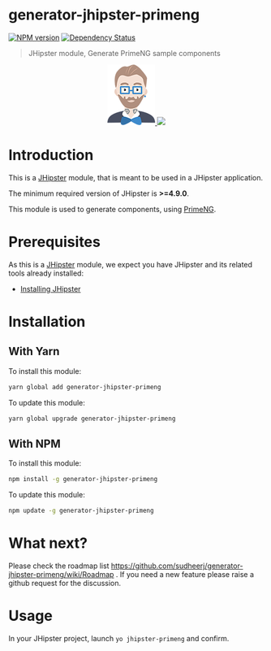 # generator-jhipster-primeng
[![NPM version][npm-image]][npm-url] [![Dependency Status][daviddm-image]][daviddm-url]
> JHipster module, Generate PrimeNG sample components

<div align="center">
  <a href="http://jhipster.github.io">
    <img src="https://raw.githubusercontent.com/jhipster/jhipster.github.io/master/images/logo/logo-jhipster.png">
  </a>
  <a href="https://www.primefaces.org/primeng">
    <img width=120px src="https://pbs.twimg.com/profile_images/782907169414979584/i2fYktgo.jpg">
  </a>
</div>


# Introduction

This is a [JHipster](http://jhipster.github.io/) module, that is meant to be used in a JHipster application.

The minimum required version of JHipster is **>=4.9.0**.

This module is used to generate components, using [PrimeNG](https://www.primefaces.org/primeng).


# Prerequisites

As this is a [JHipster](http://jhipster.github.io/) module, we expect you have JHipster and its related tools already installed:

- [Installing JHipster](https://jhipster.github.io/installation.html)

# Installation

## With Yarn

To install this module:

```bash
yarn global add generator-jhipster-primeng
```

To update this module:

```bash
yarn global upgrade generator-jhipster-primeng
```

## With NPM

To install this module:

```bash
npm install -g generator-jhipster-primeng
```

To update this module:

```bash
npm update -g generator-jhipster-primeng
```
# What next?
Please check the roadmap list https://github.com/sudheerj/generator-jhipster-primeng/wiki/Roadmap . If you need a new feature please raise a github request for the discussion.
# Usage

In your JHipster project, launch `yo jhipster-primeng` and confirm.

[npm-image]: https://img.shields.io/npm/v/generator-jhipster-primeng.svg
[npm-url]: https://npmjs.org/package/generator-jhipster-primeng
[travis-image]: https://travis-ci.org/sudheerj/generator-jhipster-primeng.svg?branch=master
[travis-url]: https://travis-ci.org/sudheerj/generator-jhipster-primeng
[daviddm-image]: https://david-dm.org/sudheerj/generator-jhipster-primeng.svg?theme=shields.io
[daviddm-url]: https://david-dm.org/sudheerj/generator-jhipster-module

